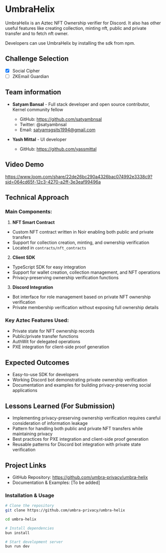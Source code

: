 # UmbraHelix

UmbraHelix is an Aztec NFT Ownership verifier for Discord. It also has other useful features like creating collection, minting nft, public and private transfer and to fetch nft owner.

Developers can use UmbraHelix by installing the sdk from npm.

## Challenge Selection
- [x] Social Cipher 
- [ ] ZKEmail Guardian

## Team information
- **Satyam Bansal** - Full stack developer and open source contributor, Kernel community fellow
  - GitHub: https://github.com/satyambnsal
  - Twitter: @satyambnsal
  - Email: satyamsgsits1994@gmail.com

- **Yash Mittal** - UI developer
  - GitHub: https://github.com/yassmittal

## Video Demo
https://www.loom.com/share/22de26bc290a4326bac074992e3338c9?sid=064cd65f-12c3-4270-a2ff-3e3eaf99496a

## Technical Approach

### Main Components:
1. **NFT Smart Contract**
- Custom NFT contract written in Noir enabling both public and private transfers
- Support for collection creation, minting, and ownership verification  
- Located in `contracts/nft_contracts`

2. **Client SDK**
- TypeScript SDK for easy integration
- Support for wallet creation, collection management, and NFT operations
- Privacy-preserving ownership verification functions

3. **Discord Integration** 
- Bot interface for role management based on private NFT ownership verification
- Private membership verification without exposing full ownership details

### Key Aztec Features Used:
- Private state for NFT ownership records
- Public/private transfer functions 
- AuthWit for delegated operations
- PXE integration for client-side proof generation

## Expected Outcomes
- Easy-to-use SDK for developers
- Working Discord bot demonstrating private ownership verification
- Documentation and examples for building privacy-preserving social applications

## Lessons Learned (For Submission)
- Implementing privacy-preserving ownership verification requires careful consideration of information leakage
- Pattern for handling both public and private NFT transfers while maintaining privacy
- Best practices for PXE integration and client-side proof generation
- Reusable patterns for Discord bot integration with private state verification

## Project Links
- GitHub Repository: https://github.com/umbra-privacy/umbra-helix
- Documentation & Examples: [To be added]



### Installation & Usage
```bash
# Clone the repository
git clone https://github.com/umbra-privacy/umbra-helix

cd umbra-helix

# Install dependencies
bun install

# Start development server
bun run dev
